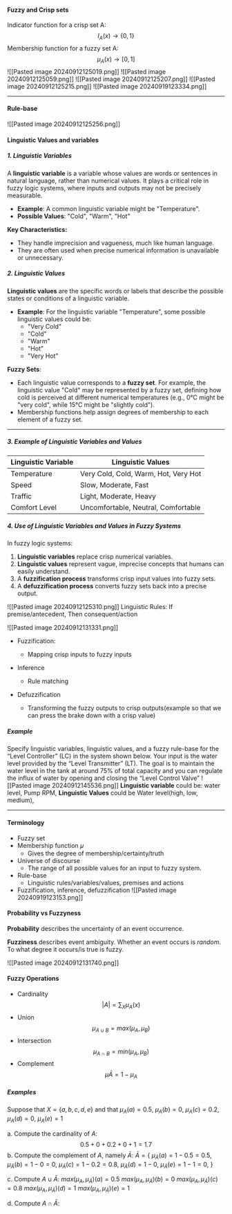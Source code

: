#### Fuzzy and Crisp sets
Indicator function for a crisp set A:
$$
I_{A}(x)\rightarrow\{0,1\}
$$
Membership function for a fuzzy set A:
$$
\mu_{A}(x)\rightarrow [0,1]
$$
![[Pasted image 20240912125019.png]]
![[Pasted image 20240912125059.png]]
![[Pasted image 20240912125207.png]]
![[Pasted image 20240912125215.png]]
![[Pasted image 20240919123334.png]]

---

#### Rule-base
![[Pasted image 20240912125256.png]]

#### Linguistic Values and variables
##### **1. Linguistic Variables**

A **linguistic variable** is a variable whose values are words or sentences in natural language, rather than numerical values. It plays a critical role in fuzzy logic systems, where inputs and outputs may not be precisely measurable.

- **Example**: A common linguistic variable might be "Temperature".
- **Possible Values**: "Cold", "Warm", "Hot"

**Key Characteristics:**

- They handle imprecision and vagueness, much like human language.
- They are often used when precise numerical information is unavailable or unnecessary.

##### **2. Linguistic Values**

**Linguistic values** are the specific words or labels that describe the possible states or conditions of a linguistic variable.

- **Example**: For the linguistic variable "Temperature", some possible linguistic values could be:
    - "Very Cold"
    - "Cold"
    - "Warm"
    - "Hot"
    - "Very Hot"

**Fuzzy Sets**:

- Each linguistic value corresponds to a **fuzzy set**. For example, the linguistic value "Cold" may be represented by a fuzzy set, defining how cold is perceived at different numerical temperatures (e.g., 0°C might be "very cold", while 15°C might be "slightly cold").
- Membership functions help assign degrees of membership to each element of a fuzzy set.

---

##### **3. Example of Linguistic Variables and Values**

| Linguistic Variable | Linguistic Values                    |
| ------------------- | ------------------------------------ |
| Temperature         | Very Cold, Cold, Warm, Hot, Very Hot |
| Speed               | Slow, Moderate, Fast                 |
| Traffic             | Light, Moderate, Heavy               |
| Comfort Level       | Uncomfortable, Neutral, Comfortable  |

##### **4. Use of Linguistic Variables and Values in Fuzzy Systems**

In fuzzy logic systems:

1. **Linguistic variables** replace crisp numerical variables.
2. **Linguistic values** represent vague, imprecise concepts that humans can easily understand.
3. A **fuzzification process** transforms crisp input values into fuzzy sets.
4. A **defuzzification process** converts fuzzy sets back into a precise output.

![[Pasted image 20240912125310.png]]
Linguistic Rules:
If premise/antecedent, Then consequent/action


![[Pasted image 20240912131331.png]]
* Fuzzification:
	* Mapping crisp inputs to fuzzy inputs

* Inference
	* Rule matching
	
* Defuzzification
	* Transforming the fuzzy outputs to crisp outputs(example so that we can press the brake down with a crisp value)

##### Example
Specify linguistic variables, linguistic values, and a fuzzy rule-base for the “Level Controller” (LC) in the system shown below. Your input is the water level provided by the “Level Transmitter” (LT). The goal is to maintain the water level in the tank at around 75% of total capacity and you can regulate the influx of water by opening and closing the “Level Control Valve”
![[Pasted image 20240912145536.png]]
**Linguistic variable** could be: water level, Pump RPM, 
**Linguistic Values** could be Water level(high, low, medium), 

****

#### Terminology
* Fuzzy set
* Membership function 𝜇
	* Gives the degree of membership/certainty/truth
* Universe of discourse
	* The range of all possible values for an input to  fuzzy system.
* Rule-base
	* Linguistic rules/variables/values, premises and actions
* Fuzzification, inference, defuzzification
![[Pasted image 20240919123153.png]]

#### Probability vs Fuzzyness
**Probability** describes the uncertainty of an
event occurrence.

**Fuzziness** describes event ambiguity.
Whether an event occurs is *random*.
To what degree it occurs/is true is fuzzy.

![[Pasted image 20240912131740.png]]
#### Fuzzy Operations
* Cardinality
$$
|A|=\sum_{X}\mu_{A}(x)
$$
* Union
$$
\mu_{A\cup B}=max(\mu_{A},\mu_{B})
$$
* Intersection
$$
\mu_{A\cap B}=min(\mu_{A},\mu_{B})
$$
* Complement
$$
\mu \bar{A}=1-\mu_{A}
$$

##### Examples
Suppose that $X=\{a,b,c,d,e\}$ and that $\mu_{A}(a)=0.5$, $\mu_{A}(b)=0$, $\mu_{A}(c)=0.2$, $\mu_{A}(d)=0$, $\mu_{A}(e)=1$

a. Compute the cardinality of $A$:
$$
0.5+0+0.2+0+1=1.7
$$
b. Compute the complement of $A$, namely $\bar{A}$:
$\bar{A}=\{$
$\mu_{\bar{A}}(a)=1-0.5=0.5$,
$\mu_{\bar{A}}(b)=1-0=0$,
$\mu_{\bar{A}}(c)=1-0.2=0.8$,
$\mu_{\bar{A}}(d)=1-0$,
$\mu_{\bar{A}}(e)=1-1=0$,
$\}$

c. Compute $A\cup \bar{A}$:
$max(\mu_{A},\mu_{\bar{A}})(a)=0.5$
$max(\mu_{A},\mu_{\bar{A}})(b)=0$
$max(\mu_{A},\mu_{\bar{A}})(c)=0.8$
$max(\mu_{A},\mu_{\bar{A}})(d)=1$
$max(\mu_{A},\mu_{\bar{A}})(e)=1$

d. Compute $A\cap \bar{A}$:
